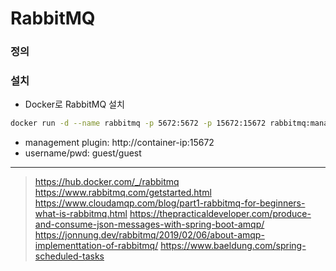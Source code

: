 # RabbitMQ

### 정의

### 설치
- Docker로 RabbitMQ 설치
```bash
docker run -d --name rabbitmq -p 5672:5672 -p 15672:15672 rabbitmq:management
```
- management plugin: http://container-ip:15672
- username/pwd: guest/guest


---
> https://hub.docker.com/_/rabbitmq
> https://www.rabbitmq.com/getstarted.html
> https://www.cloudamqp.com/blog/part1-rabbitmq-for-beginners-what-is-rabbitmq.html
> https://thepracticaldeveloper.com/produce-and-consume-json-messages-with-spring-boot-amqp/
> https://jonnung.dev/rabbitmq/2019/02/06/about-amqp-implementtation-of-rabbitmq/
> https://www.baeldung.com/spring-scheduled-tasks